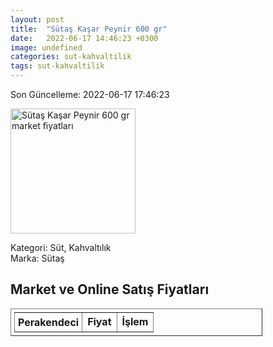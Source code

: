 ```yaml
---
layout: post
title:  "Sütaş Kaşar Peynir 600 gr"
date:   2022-06-17 14:46:23 +0300
image: undefined
categories: sut-kahvaltilik
tags: sut-kahvaltilik
---
```


Son Güncelleme: 2022-06-17 17:46:23

<img src="undefined" width="200" alt="Sütaş Kaşar Peynir 600 gr market fiyatları" />

Kategori: Süt, Kahvaltılık
<br />
Marka: Sütaş

<h2>Market ve Online Satış Fiyatları</h2>

<table border="1" style="padding: 5px;width:80%;">
  <tr>
    <td style="padding: 5px;"><strong>Perakendeci</strong></td>
    <td><strong>Fiyat</strong></td>
    <td><strong>İşlem</strong></td>
  </tr>
  
</table>

